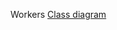 Workers
[Class diagram](https://app.diagrams.net/?libs=general;uml#G1tw3SL7FLZVEMsyvKE7IpVnRdds9xryVL)
